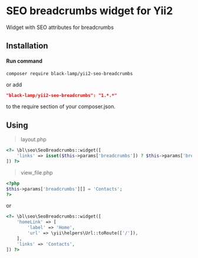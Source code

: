 SEO breadcrumbs widget for Yii2
===============================
Widget with SEO attributes for breadcrumbs

Installation
------------
#### Run command
```
composer require black-lamp/yii2-seo-breadcrumbs
```
or add
```json
"black-lamp/yii2-seo-breadcrumbs": "1.*.*"
```
to the require section of your composer.json.

Using
-----
> layout.php
```php
<?= \bl\seo\SeoBreadcrumbs::widget([
    'links' => isset($this->params['breadcrumbs']) ? $this->params['breadcrumbs'] : [],
]) ?>
```


> view_file.php
```php
<?php
$this->params['breadcrumbs'][] = 'Contacts';
?>
```

or

```php
<?= \bl\seo\SeoBreadcrumbs::widget([
    'homeLink' => [
        'label' => 'Home',
        'url' => \yii\helpers\Url::toRoute(['/']),
    ],
    'links' => 'Contacts',
]) ?>
```